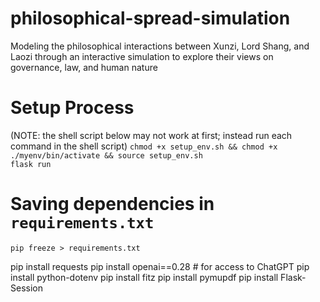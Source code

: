 # philosophical-spread-simulation

Modeling the philosophical interactions between Xunzi, Lord Shang, and Laozi through an interactive simulation to explore their views on governance, law, and human nature

# Setup Process
(NOTE: the shell script below may not work at first; instead run each command in the shell script)
`chmod +x setup_env.sh && chmod +x ./myenv/bin/activate && source setup_env.sh`\
`flask run`

# Saving dependencies in `requirements.txt`

`pip freeze > requirements.txt`

pip install requests
pip install openai==0.28 # for access to ChatGPT
pip install python-dotenv
pip install fitz
pip install pymupdf
pip install Flask-Session
